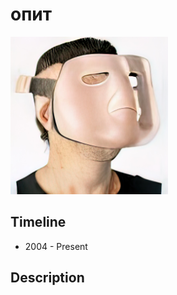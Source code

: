 # опит

<img height="50%" width="50%" src="https://github.com/cskonopka/syncretism-network/blob/main/assets/exp-faceguard-01.jpg"/>

## Timeline
* 2004 - Present

## Description
